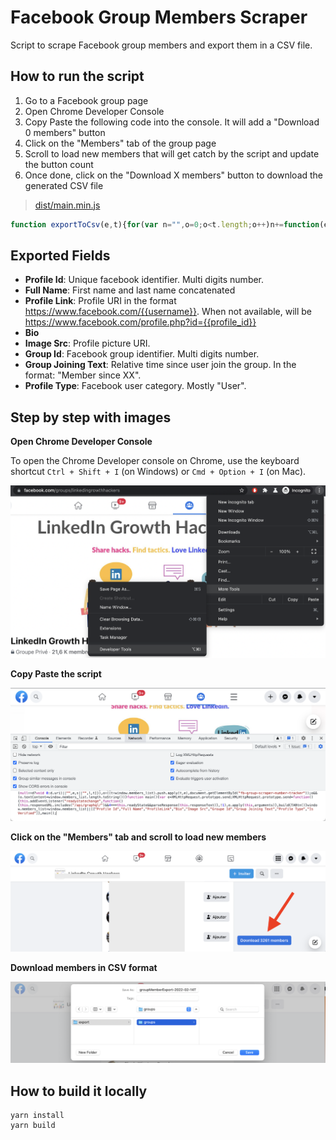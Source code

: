 # Facebook Group Members Scraper

Script to scrape Facebook group members and export them in a CSV file.

## How to run the script

 1. Go to a Facebook group page
 1. Open Chrome Developer Console
 1. Copy Paste the following code into the console. It will add a "Download 0 members" button
 1. Click on the "Members" tab of the group page
 1. Scroll to load new members that will get catch by the script and update the button count
 1. Once done, click on the "Download X members" button to download the generated CSV file

> [dist/main.min.js](dist/main.min.js)

```javascript
function exportToCsv(e,t){for(var n="",o=0;o<t.length;o++)n+=function(e){for(var t="",n=0;n<e.length;n++){var o=null===e[n]||void 0===e[n]?"":e[n].toString(),o=(o=e[n]instanceof Date?e[n].toLocaleString():o).replace(/"/g,'""');0<n&&(t+=","),t+=o=0<=o.search(/("|,|\n)/g)?'"'+o+'"':o}return t+"\n"}(t[o]);var i=new Blob([n],{type:"text/csv;charset=utf-8;"}),r=document.createElement("a");void 0!==r.download&&(i=URL.createObjectURL(i),r.setAttribute("href",i),r.setAttribute("download",e),document.body.appendChild(r),r.click(),document.body.removeChild(r))}function buildCTABtn(){var e=document.createElement("div"),t=(e.setAttribute("style",["position: fixed;","top: 0;","left: 0;","z-index: 10;","width: 100%;","height: 100%;","pointer-events: none;"].join("")),document.createElement("div")),n=(t.setAttribute("style",["position: absolute;","bottom: 30px;","right: 130px;","color: white;","min-width: 150px;","background: var(--primary-button-background);","border-radius: var(--button-corner-radius);","padding: 0px 12px;","cursor: pointer;","font-weight:600;","font-size:15px;","display: inline-flex;","pointer-events: auto;","height: 36px;","align-items: center;","justify-content: center;"].join("")),document.createTextNode("Download ")),o=document.createElement("span"),i=(o.setAttribute("id","fb-group-scraper-number-tracker"),o.textContent="0",document.createTextNode(" members"));return t.appendChild(n),t.appendChild(o),t.appendChild(i),t.addEventListener("click",function(){var e=(new Date).toISOString();exportToCsv("groupMemberExport-".concat(e,".csv"),window.members_list)}),e.appendChild(t),document.body.appendChild(e),e}function parseResponse(e){var t,n;try{t=JSON.parse(e)}catch(e){return void console.error("Fail to parse API response",e)}if(null!==(e=null==t?void 0:t.data)&&void 0!==e&&e.group)o=t.data.group;else{if("Group"!==(null===(e=null===(e=null==t?void 0:t.data)||void 0===e?void 0:e.node)||void 0===e?void 0:e.__typename))return;o=t.data.node}if(null!==(e=null==o?void 0:o.new_members)&&void 0!==e&&e.edges)n=o.new_members.edges;else{if(null===(t=null==o?void 0:o.new_forum_members)||void 0===t||!t.edges)return;n=o.new_forum_members.edges}var e=n.map(function(e){var t=e.node,n=t.id,o=t.name,i=t.bio_text,r=t.url,d=t.profile_picture,t=t.__isProfile,l=(null===(l=null==e?void 0:e.join_status_text)||void 0===l?void 0:l.text)||(null===(l=null===(l=null==e?void 0:e.membership)||void 0===l?void 0:l.join_status_text)||void 0===l?void 0:l.text),e=null===(e=e.node.group_membership)||void 0===e?void 0:e.associated_group.id;return[n,o,r,(null==i?void 0:i.text)||"",(null==d?void 0:d.uri)||"",e,l||"",t]}),o=((t=window.members_list).push.apply(t,e),document.getElementById("fb-group-scraper-number-tracker"));o&&(o.textContent=window.members_list.length.toString())}function main(){buildCTABtn();var e=XMLHttpRequest.prototype.send;XMLHttpRequest.prototype.send=function(){this.addEventListener("readystatechange",function(){this.responseURL.includes("/api/graphql/")&&4===this.readyState&&parseResponse(this.responseText)},!1),e.apply(this,arguments)}}window.members_list=window.members_list||[["Profile Id","Full Name","ProfileLink","Bio","Image Src","Groupe Id","Group Joining Text","Profile Type"]],main();
```


## Exported Fields

- **Profile Id**: Unique facebook identifier. Multi digits number.
- **Full Name**: First name and last name concatenated
- **Profile Link**: Profile URI in the format https://www.facebook.com/{{username}}. When not available, will be https://www.facebook.com/profile.php?id={{profile_id}}
- **Bio**
- **Image Src**: Profile picture URI.
- **Group Id**: Facebook group identifier. Multi digits number.
- **Group Joining Text**: Relative time since user join the group. In the format: "Member since XX".
- **Profile Type**: Facebook user category. Mostly "User".


## Step by step with images

**Open Chrome Developer Console**

To open the Chrome Developer console on Chrome, use the keyboard shortcut `Ctrl + Shift + I` (on Windows) or `Cmd + Option + I` (on Mac).

![Developer Tools](statics/open-developer-tools.png)

**Copy Paste the script**

![Paste the script](statics/copy-paster-script.png)

**Click on the "Members" tab and scroll to load new members**

![Scroll](statics/facebook-group-members-download.png)

**Download members in CSV format**

![Download CSV](statics/export-members-to-csv.png)



## How to build it locally

```
yarn install
yarn build
```
